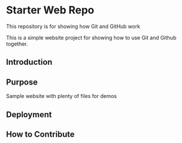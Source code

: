 # Starter Web Repo

This repository is for showing how Git and GitHub work

This is a simple website project for showing how to use Git and Github together.

## Introduction

## Purpose

Sample website with plenty of files for demos

## Deployment

## How to Contribute